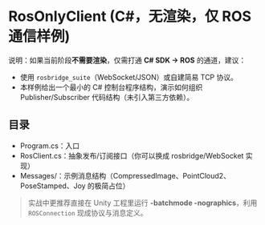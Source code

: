 # RosOnlyClient (C#，无渲染，仅 ROS 通信样例)

说明：如果当前阶段**不需要渲染**，仅需打通 **C# SDK → ROS** 的通道，建议：
- 使用 `rosbridge_suite`（WebSocket/JSON）或自建简易 TCP 协议。
- 本样例给出一个最小的 C# 控制台程序结构，演示如何组织 Publisher/Subscriber 代码结构（未引入第三方依赖）。

## 目录
- Program.cs：入口
- RosClient.cs：抽象发布/订阅接口（你可以换成 rosbridge/WebSocket 实现）
- Messages/：示例消息结构（CompressedImage、PointCloud2、PoseStamped、Joy 的极简占位）

> 实战中更推荐直接在 Unity 工程里运行 **-batchmode -nographics**，利用 `ROSConnection` 现成协议与消息定义。
